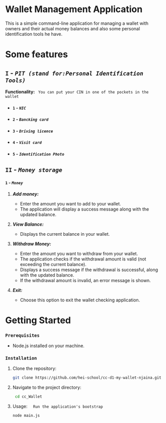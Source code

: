 # Wallet Management Application

This is a simple command-line application for managing a wallet with owners and their actual money balances and also some personal identification tools he have.

# Some features
## ``I`` - ***``PIT (stand for:Personal Identification Tools)``***
**Functionality:**
`` You can put your CIN in one of the pockets in the wallet``
* #### ``1`` - ***``NIC``***
* #### ``2`` - ***``Bancking card``***
* #### ``3`` - ***``Driving licence``***
* #### ``4`` - ***``Visit card``***
* #### ``5`` - ***``Identification Photo``***

## ``II`` - ***``Money storage``***
#### ``1`` - ***``Money``***
1. ***Add money:***
   - Enter the amount you want to add to your wallet.
   - The application will display a success message along with the updated balance.

2. ***View Balance:***
   - Displays the current balance in your wallet.

3. ***Withdraw Money:***
   - Enter the amount you want to withdraw from your wallet.
   - The application checks if the withdrawal amount is valid (not exceeding the current balance).
   - Displays a success message if the withdrawal is successful, along with the updated balance.
   - If the withdrawal amount is invalid, an error message is shown.
4. ***Exit:***
    - Choose this option to exit the wallet checking application.

# Getting Started

### ``Prerequisites``

- Node.js installed on your machine.

### ``Installation``

1. Clone the repository:

   ```bash
   git clone https://github.com/hei-school/cc-d1-my-wallet-njaina.git

2. Navigate to the project directory:
    ```bash
     cd cc_Wallet

3. Usage: 
``  Run the application's bootstrap``
    ```bash
   node main.js